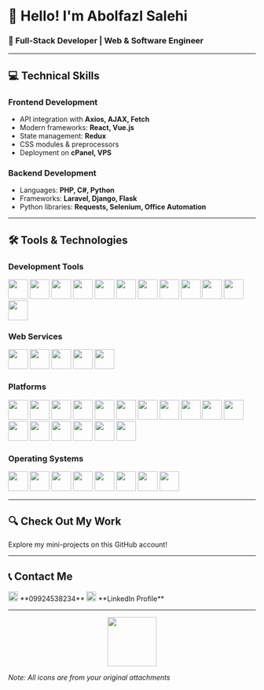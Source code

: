 # 👋 Hello! I'm Abolfazl Salehi

### 🚀 Full-Stack Developer | Web & Software Engineer

---

## 💻 Technical Skills

### **Frontend Development**
- API integration with **Axios, AJAX, Fetch**
- Modern frameworks: **React, Vue.js**
- State management: **Redux**
- CSS modules & preprocessors
- Deployment on **cPanel, VPS**

### **Backend Development**
- Languages: **PHP, C#, Python**
- Frameworks: **Laravel, Django, Flask**
- Python libraries: **Requests, Selenium, Office Automation**

---

## 🛠️ Tools & Technologies

### **Development Tools**
<p>
  <img src="https://github.com/user-attachments/assets/72b2a083-ad62-4e21-9af4-3c00efae6032" width="40" />
  <img src="https://github.com/user-attachments/assets/701067b1-7536-42a6-979c-48f88b4db9aa" width="40" />
  <img src="https://github.com/user-attachments/assets/75e84520-f079-45ad-a5c6-5e5bbd451b5b" width="40" />
  <img src="https://github.com/user-attachments/assets/d1549307-1f26-43bf-8e55-7f3f711afbc0" width="40" />
  <img src="https://github.com/user-attachments/assets/448e10c0-0f26-4c96-8b53-787ad46dd7c5" width="40" />
  <img src="https://github.com/user-attachments/assets/7a02fc82-aa43-4ec1-9612-f50f6bf09f44" width="40" />
  <img src="https://github.com/user-attachments/assets/c30c66b2-ff33-4659-aa27-0bf397a1ad82" width="40" />
  <img src="https://github.com/user-attachments/assets/b109c637-d4f0-41bf-8a66-373e816749e4" width="40" />
  <img src="https://github.com/user-attachments/assets/1cdc08c5-e099-4a76-881f-bf315001dfc8" width="40" />
  <img src="https://github.com/user-attachments/assets/3c10f34c-c8a4-4fac-891d-3320dc47f364" width="40" />
  <img src="https://github.com/user-attachments/assets/7eeb7315-ccde-4990-856b-2c7dd4f8cf7b" width="40" />
  <img src="https://github.com/user-attachments/assets/18b442ee-2d81-409f-ab8f-a7972b86a54c" width="40" />
</p>

### **Web Services**
<p>
  <img src="https://github.com/user-attachments/assets/6eb0eae3-0f07-4c2b-960e-0e135310ed3c" width="40" />
  <img src="https://github.com/user-attachments/assets/48c65ca3-a585-41fa-bdc6-85fd33cf8c3c" width="40" />
  <img src="https://github.com/user-attachments/assets/e0a5705c-1bee-4b5b-a1dd-7638b1696cc9" width="40" />
  <img src="https://github.com/user-attachments/assets/fcbd408f-ea3c-481a-b5b7-549350cc951a" width="40" />
  <img src="https://github.com/user-attachments/assets/2eab3d77-9c47-49a3-aa0c-de08f9cfe084" width="40" />
</p>

### **Platforms**
<p>
  <img src="https://github.com/user-attachments/assets/11c61887-d733-4a20-b09b-7f5e32a1631f" width="40" />
  <img src="https://github.com/user-attachments/assets/c122977e-3128-48ae-83cd-e4bebc1ec6fe" width="40" />
  <img src="https://github.com/user-attachments/assets/b7f2901f-be07-4942-9660-22b19f1b3dce" width="40" />
  <img src="https://github.com/user-attachments/assets/4d58ceae-0389-4963-a9bc-9ba32f30609a" width="40" />
  <img src="https://github.com/user-attachments/assets/8f683bcd-6688-4458-8b07-3765e34f4c35" width="40" />
  <img src="https://github.com/user-attachments/assets/094dca43-de9a-48ad-a262-00bd1ea7e59c" width="40" />
  <img src="https://github.com/user-attachments/assets/eacc84ee-ffcb-49c1-81ad-912d99dd6326" width="40" />
  <img src="https://github.com/user-attachments/assets/5d8ffabb-18fa-4da9-89fa-8fba8db36997" width="40" />
  <img src="https://github.com/user-attachments/assets/a30a9e98-ede1-4fd5-8110-a1fe3f36009b" width="40" />
  <img src="https://github.com/user-attachments/assets/a2d37c00-8c59-4f7d-b247-b721e36241e5" width="40" />
  <img src="https://github.com/user-attachments/assets/6b063c3d-965a-4d07-8374-2e03f3547972" width="40" />
  <img src="https://github.com/user-attachments/assets/76e0b984-5203-4d09-a482-411f170ed8f4" width="40" />
  <img src="https://github.com/user-attachments/assets/267f6216-3ef8-442c-ad9f-5277ff950cd9" width="40" />
  <img src="https://github.com/user-attachments/assets/d96d63e8-a638-4c92-b96d-ba5aae7302e1" width="40" />
  <img src="https://github.com/user-attachments/assets/27746780-f17a-436f-82a2-a9bea4495e88" width="40" />
  <img src="https://github.com/user-attachments/assets/7351c3bd-007f-47fe-a6fb-73c8c39c3fd3" width="40" />
  <img src="https://github.com/user-attachments/assets/257ffc32-125e-46ab-a183-4db42bdca2d2" width="40" />
</p>

### **Operating Systems**
<p>
  <img src="https://github.com/user-attachments/assets/54705590-1276-4e45-a768-b7c5564c90af" width="40" />
  <img src="https://github.com/user-attachments/assets/492c05aa-0cae-4085-9814-272a28f98806" width="40" />
  <img src="https://github.com/user-attachments/assets/2f5e9222-7044-463f-aea1-ac252a5763f5" width="40" />
  <img src="https://github.com/user-attachments/assets/8c51d2dc-2d14-40f0-8709-b6dbac1a1e28" width="40" />
  <img src="https://github.com/user-attachments/assets/51cda54b-e90e-4570-8aac-e442c36771c3" width="40" />
  <img src="https://github.com/user-attachments/assets/3350c4ee-0d10-40ba-84aa-c52c1c3c4d50" width="40" />
  <img src="https://github.com/user-attachments/assets/b57acb31-e7a1-4641-9f8b-f12b3d4043db" width="40" />
  <img src="https://github.com/user-attachments/assets/c285e2e2-ea5c-4c21-ab8e-bbd389d2971a" width="40" />
</p>

---

## 🔍 Check Out My Work
Explore my mini-projects on this GitHub account!

---

## 📞 Contact Me

<a href="tel:09924538234" style="text-decoration:none;">
   <img src='https://github.com/user-attachments/assets/1f15dd2e-f0cc-4a2a-bc61-0ac5d984c6e1' width="20" /> **09924538234**
</a>

<a href="https://www.linkedin.com/in/abolfazl-salehi-2562a133b" style="text-decoration:none;">
   <img src="https://github.com/user-attachments/assets/69ca4829-a9e8-442f-ba98-6fdd7a66dd99" width="20" /> **LinkedIn Profile**
</a>

---

<div align="center">
  <img src="https://github.com/user-attachments/assets/e7ef11a1-71a1-4674-85d7-1f2196e90011" width="100" />
</div>

*Note: All icons are from your original attachments*
